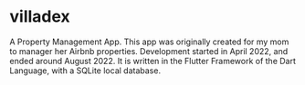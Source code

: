 # villadex

A Property Management App. This app was originally created for my mom to manager her Airbnb properties. Development started in April 2022, and ended around August 2022. It is written in the Flutter Framework of the Dart Language, with a SQLite local database. 
